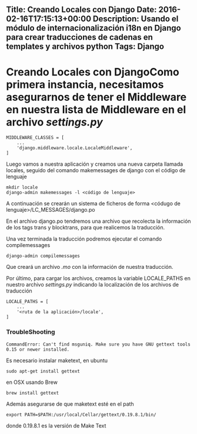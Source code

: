 Title: Creando Locales con Django
Date: 2016-02-16T17:15:13+00:00
Description: Usando el módulo de internacionalización i18n en Django para crear traducciones de cadenas en templates y archivos python
Tags: Django
---
# Creando Locales con DjangoComo primera instancia, necesitamos asegurarnos de tener el Middleware en nuestra lista de Middleware en el archivo *settings.py*

```
MIDDLEWARE_CLASSES = [
    ...
    'django.middleware.locale.LocaleMiddleware',
]
```

Luego vamos a nuestra aplicación y creamos una nueva carpeta llamada locales, seguido del comando makemessages de django con el código de lenguaje

```
mkdir locale
django-admin makemessages -l <código de lenguaje>
```

A continuación se crearán un sistema de ficheros de forma <códugo de lenguaje>/LC_MESSAGES/django.po

En el archivo django.po tendremos una archivo que recolecta la información de los tags trans y blocktrans, para que realicemos la traducción.

Una vez terminada la traducción podremos ejecutar el comando compilemessages

```
django-admin compilemessages
```

Que creará un archivo *.mo* con la información de nuestra traducción.

Por último, para cargar los archivos, creamos la variable LOCALE_PATHS en nuestro archivo *settings.py* indicando la localización de los archivos de traducción

```
LOCALE_PATHS = [
    ...
    '<ruta de la aplicación>/locale',
]
```

### TroubleShooting
```
CommandError: Can't find msguniq. Make sure you have GNU gettext tools 0.15 or newer installed.
```
Es necesario instalar maketext, en ubuntu
```
sudo apt-get install gettext
```
en OSX usando Brew
```
brew install gettext
```
Además asegurarse de que maketext esté en el path
```
export PATH=$PATH:/usr/local/Cellar/gettext/0.19.8.1/bin/
```
donde 0.19.8.1 es la versión de Make Text